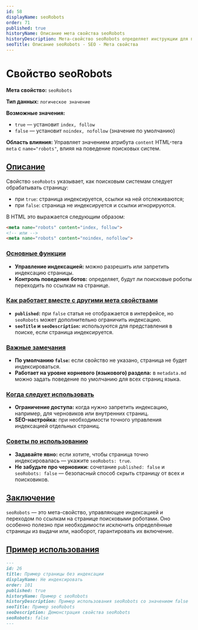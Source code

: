 ```yaml
---
id: 58
displayName: seoRobots
order: 71
published: true
historyName: Описание мета свойства seoRobots
historyDescription: Мета-свойство seoRobots определяет инструкции для поисковых роботов, где будет указано, индексировать ли страницу и следовать ли по ссылкам.
seoTitle: Описание seoRobots - SEO - Мета свойства
---
```


# Свойство seoRobots

**Мета свойство:** `seoRobots`

**Тип данных:** `логическое значение`

**Возможные значения:**
- `true` — установит `index, follow`
- `false` — установит `noindex, nofollow` (значение по умолчанию)

**Область влияния:**
Управляет значением атрибута `content` HTML-тега `meta` с `name="robots"`, влияя на поведение поисковых систем.


## [Описание](description)

Свойство `seoRobots` указывает, как поисковым системам следует обрабатывать страницу:
- при `true`: страница индексируется, ссылки на ней отслеживаются;
- при `false`: страница не индексируется и ссылки игнорируются.

В HTML это выражается следующим образом:

```html
<meta name="robots" content="index, follow">
<!-- или -->
<meta name="robots" content="noindex, nofollow">
```

### [Основные функции](basic-functions)

- **Управление индексацией:** можно разрешить или запретить индексацию страницы.
- **Контроль поведения ботов:** определяет, будут ли поисковые роботы переходить по ссылкам на странице.


### [Как работает вместе с другими мета свойствами](with-other-properties)

- **`published`:** при `false` статья не отображается в интерфейсе, но `seoRobots` может дополнительно ограничить индексацию.
- **`seoTitle` и `seoDescription`:** используются для представления в поиске, если страница индексируется.


### [Важные замечания](notes)

- **По умолчанию `false`:** если свойство не указано, страница не будет индексироваться.
- **Работает на уровне корневого (языкового) раздела:** в `metadata.md` можно задать поведение по умолчанию для всех страниц языка.


### [Когда следует использовать](when-to-use)

- **Ограничение доступа:** когда нужно запретить индексацию, например, для черновиков или внутренних страниц.
- **SEO-настройка:** при необходимости точного управления индексацией отдельных страниц.


### [Советы по использованию](advice)

- **Задавайте явно:** если хотите, чтобы страница точно индексировалась — укажите `seoRobots: true`.
- **Не забудьте про черновики:** сочетание `published: false` и `seoRobots: false` — безопасный способ скрыть страницу от всех и поисковиков.


## [Заключение](conclusion)

`seoRobots` — это мета-свойство, управляющее индексацией и переходом по ссылкам на странице поисковыми роботами.
Оно особенно полезно при необходимости исключить определённые страницы из выдачи или, наоборот, гарантировать их включение.


## [Пример использования](examples)

```md
---
id: 26
title: Пример страницы без индексации
displayName: Не индексировать
order: 101
published: true
historyName: Пример с seoRobots
historyDescription: Пример использования seoRobots со значением false
seoTitle: Пример seoRobots
seoDescription: Демонстрация свойства seoRobots
seoRobots: false
---
```
